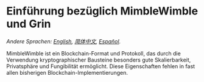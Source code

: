 # Einführung bezüglich MimbleWimble und Grin

*Andere Sprachen: [English](intro.md), [简体中文](intro.zh-cn.md), [Español](intro_ES.md).*


MimbleWimble ist ein Blockchain-Format und Protokoll, das durch die Verwendung kryptographischer Bausteine besonders gute Skalierbarkeit, Privatsphäre und Fungibilität ermöglicht.
Diese Eigenschaften fehlen in fast allen bisherigen Blockchain-Implementierungen.
